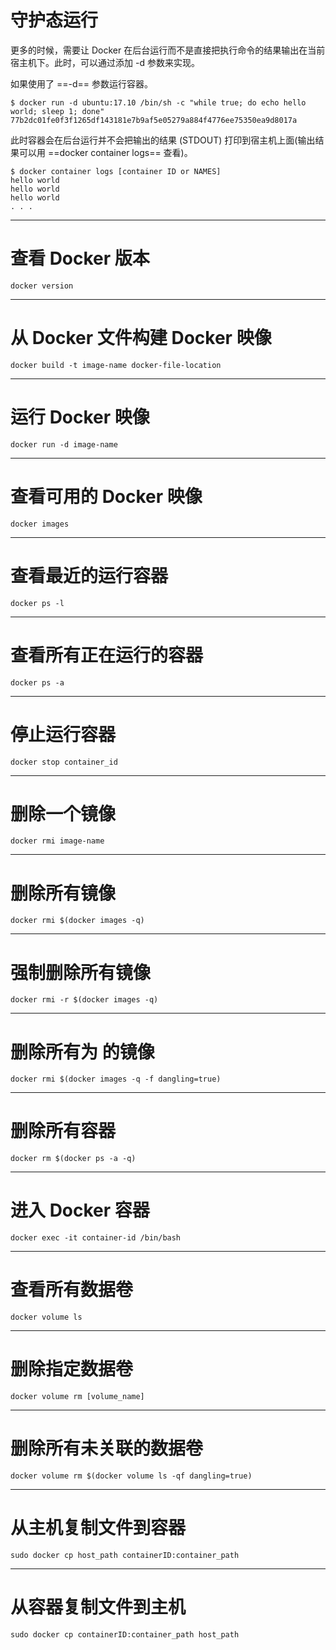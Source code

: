 # 守护态运行

更多的时候，需要让 Docker 在后台运行而不是直接把执行命令的结果输出在当前宿主机下。此时，可以通过添加 -d 参数来实现。

如果使用了 ==-d== 参数运行容器。


```
$ docker run -d ubuntu:17.10 /bin/sh -c "while true; do echo hello world; sleep 1; done"
77b2dc01fe0f3f1265df143181e7b9af5e05279a884f4776ee75350ea9d8017a
```

此时容器会在后台运行并不会把输出的结果 (STDOUT) 打印到宿主机上面(输出结果可以用 ==docker container logs== 查看)。

```
$ docker container logs [container ID or NAMES]
hello world
hello world
hello world
. . .
```


---


# 查看 Docker 版本

```
docker version
```

---

# 从 Docker 文件构建 Docker 映像

```
docker build -t image-name docker-file-location
```

---

# 运行 Docker 映像

```
docker run -d image-name
```

---
# 查看可用的 Docker 映像

```
docker images
```
---
# 查看最近的运行容器

```
docker ps -l
```
---
# 查看所有正在运行的容器

```
docker ps -a
```
---
# 停止运行容器

```
docker stop container_id
```
---
# 删除一个镜像

```
docker rmi image-name
```
---
# 删除所有镜像

```
docker rmi $(docker images -q)
```
---
# 强制删除所有镜像

```
docker rmi -r $(docker images -q)
```
---
# 删除所有为 <none> 的镜像

```
docker rmi $(docker images -q -f dangling=true)
```
---
# 删除所有容器

```
docker rm $(docker ps -a -q)
```
---
# 进入 Docker 容器

```
docker exec -it container-id /bin/bash
```
---
# 查看所有数据卷

```
docker volume ls
```
---
# 删除指定数据卷

```
docker volume rm [volume_name]
```
---
# 删除所有未关联的数据卷

```
docker volume rm $(docker volume ls -qf dangling=true)
```
---
# 从主机复制文件到容器

```
sudo docker cp host_path containerID:container_path
```
---
# 从容器复制文件到主机

```
sudo docker cp containerID:container_path host_path
```
